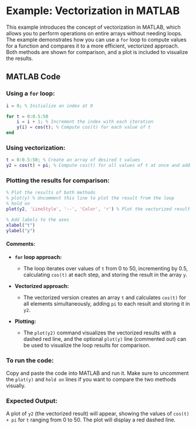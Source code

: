 # **Example: Vectorization in MATLAB**

This example introduces the concept of vectorization in MATLAB, which allows you to perform operations on entire arrays without needing loops. The example demonstrates how you can use a `for` loop to compute values for a function and compares it to a more efficient, vectorized approach. Both methods are shown for comparison, and a plot is included to visualize the results.

## MATLAB Code

### Using a `for` loop:
```matlab
i = 0; % Initialize an index at 0

for t = 0:0.5:50
    i = i + 1; % Increment the index with each iteration
    y(i) = cos(t); % Compute cos(t) for each value of t
end
```

### Using vectorization:
```matlab
t = 0:0.5:50; % Create an array of desired t values
y2 = cos(t) + pi; % Compute cos(t) for all values of t at once and add pi
```

### Plotting the results for comparison:
```matlab
% Plot the results of both methods
% plot(y) % Uncomment this line to plot the result from the loop
% hold on
plot(y2, 'LineStyle', '--', 'Color', 'r') % Plot the vectorized result in red dashed line

% Add labels to the axes
xlabel("t")
ylabel("y")
```

#### Comments:
- **`for` loop approach:**
  - The loop iterates over values of `t` from 0 to 50, incrementing by 0.5, calculating `cos(t)` at each step, and storing the result in the array `y`.
  
- **Vectorized approach:**
  - The vectorized version creates an array `t` and calculates `cos(t)` for all elements simultaneously, adding `pi` to each result and storing it in `y2`.
  
- **Plotting:**
  - The `plot(y2)` command visualizes the vectorized results with a dashed red line, and the optional `plot(y)` line (commented out) can be used to visualize the loop results for comparison.

### To run the code:
Copy and paste the code into MATLAB and run it. Make sure to uncomment the `plot(y)` and `hold on` lines if you want to compare the two methods visually.

### Expected Output:
A plot of `y2` (the vectorized result) will appear, showing the values of `cos(t) + pi` for `t` ranging from 0 to 50. The plot will display a red dashed line.
